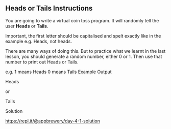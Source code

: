 
## Heads or Tails Instructions

You are going to write a virtual coin toss program. It will randomly tell the user **Heads** or **Tails**.

Important, the first letter should be capitalised and spelt exactly like in the example e.g. Heads, not heads.

There are many ways of doing this. But to practice what we learnt in the last lesson, you should generate a random number, either 0 or 1. Then use that number to print out Heads or Tails.

e.g.
1 means Heads
0 means Tails
Example Output

Heads

or

Tails

Solution

https://repl.it/@appbrewery/day-4-1-solution



